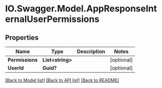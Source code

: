 # IO.Swagger.Model.AppResponseInternalUserPermissions
## Properties

Name | Type | Description | Notes
------------ | ------------- | ------------- | -------------
**Permissions** | **List&lt;string&gt;** |  | [optional] 
**UserId** | **Guid?** |  | [optional] 

[[Back to Model list]](../README.md#documentation-for-models) [[Back to API list]](../README.md#documentation-for-api-endpoints) [[Back to README]](../README.md)

